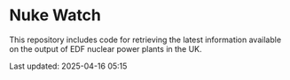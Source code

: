 # Nuke Watch

This repository includes code for retrieving the latest information available on the output of EDF nuclear power plants in the UK.

Last updated: 2025-04-16 05:15